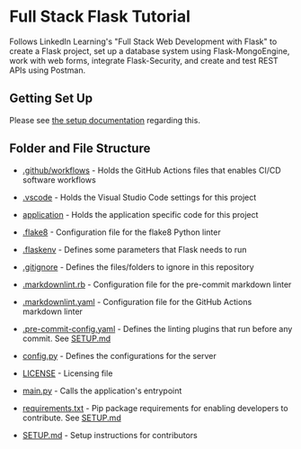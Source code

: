 # Full Stack Flask Tutorial

Follows LinkedIn Learning's "Full Stack Web Development with Flask" to create
a Flask project, set up a database system using Flask-MongoEngine, work with
web forms, integrate Flask-Security, and create and test REST APIs using
Postman.

## Getting Set Up

Please see [the setup documentation](SETUP.md) regarding this.

## Folder and File Structure

* [.github/workflows](.github/workflows) - Holds the GitHub Actions files that enables
  CI/CD software workflows
* [.vscode](.vscode) - Holds the Visual Studio Code settings for this project
* [application](application) - Holds the application specific code for this project

* [.flake8](.flake8) - Configuration file for the flake8 Python linter
* [.flaskenv](.flaskenv) - Defines some parameters that Flask needs to run
* [.gitignore](.gitignore) - Defines the files/folders to ignore in this repository
* [.markdownlint.rb](.markdownlint.rb) - Configuration file for the pre-commit markdown
  linter
* [.markdownlint.yaml](.markdownlint.rb) - Configuration file for the GitHub Actions
  markdown linter
* [.pre-commit-config.yaml](.pre-commit-config.yaml) - Defines the linting plugins that
  run before any commit. See [SETUP.md](SETUP.md)
* [config.py](config.py) - Defines the configurations for the server
* [LICENSE](LICENSE) - Licensing file
* [main.py](main.py) - Calls the application's entrypoint
* [requirements.txt](requirements.txt) - Pip package requirements for enabling
  developers to contribute. See [SETUP.md](SETUP.md)
* [SETUP.md](SETUP.md) - Setup instructions for contributors
